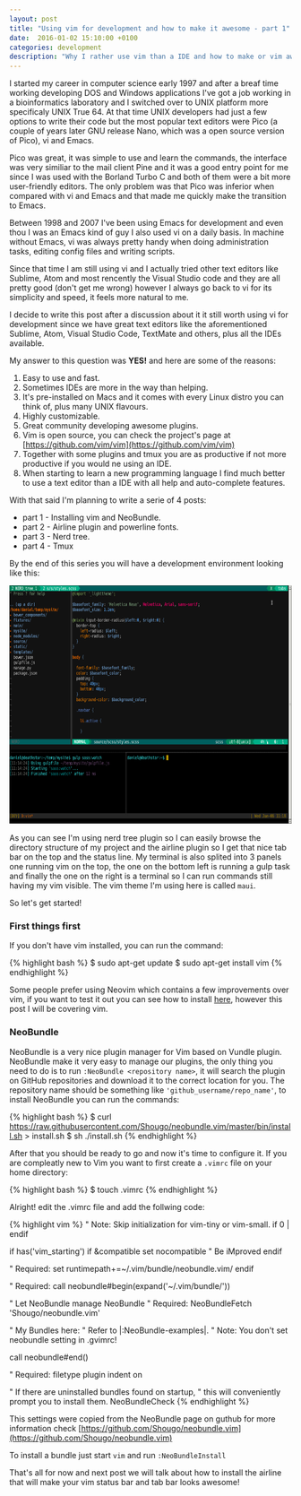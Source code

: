 ```yaml
---
layout: post
title: "Using vim for development and how to make it awesome - part 1"
date:  2016-01-02 15:10:00 +0100
categories: development
description: "Why I rather use vim than a IDE and how to make or vim awesome - part 1"
---
```


I started my career in computer science early 1997 and after a breaf time working developing DOS and Windows applications
I've got a job working in a bioinformatics laboratory and I switched over to UNIX platform more specificaly UNIX True 64.
At that time UNIX developers had just a few options to write their code but the most popular text editors were Pico (a couple
of years later GNU release Nano, which was a open source version of Pico), vi and Emacs.

Pico was great, it was simple to use and learn the commands, the interface was very similiar to the mail client Pine and it was a good
entry point for me since I was used with the Borland Turbo C and both of them were a bit more user-friendly editors. The only problem
was that Pico was inferior when compared with vi and Emacs and that made me quickly make the transition to Emacs.

Between 1998 and 2007 I've been using Emacs for development and even thou I was an Emacs kind of guy I also used vi on a daily
basis. In machine without Emacs, vi was always pretty handy when doing administration tasks, editing config files and writing scripts.

Since that time I am still using vi and I actually tried other text editors like Sublime, Atom and most rencently the Visual Studio code
and they are all pretty good (don't get me wrong) however I always go back to vi for its simplicity and speed, it feels more natural to me.

I decide to write this post after a discussion about it it still worth using vi for development since we have great text editors
like the aforementioned Sublime, Atom, Visual Studio Code, TextMate and others, plus all the IDEs available.

My answer to this question was **YES!** and here are some of the reasons:

1. Easy to use and fast.
2. Sometimes IDEs are more in the way than helping.
3. It's pre-installed on Macs and it comes with every Linux distro you can think of, plus many UNIX flavours.
4. Highly customizable.
5. Great community developing awesome plugins.
6. Vim is open source, you can check the project's page at [https://github.com/vim/vim](https://github.com/vim/vim)
7. Together with some plugins and tmux you are as productive if not more productive if you would ne using an IDE.
8. When starting to learn a new programming language I find much better to use a text editor than a IDE with all help and auto-complete features.

With that said I'm planning to write a serie of 4 posts:

* part 1 - Installing vim and NeoBundle.
* part 2 - Airline plugin and powerline fonts.
* part 3 - Nerd tree.
* part 4 - Tmux

By the end of this series you will have a development environment looking like this:

<img src="/assets/image/20160102/vim.png" width="680" height="425"/>

As you can see I'm using nerd tree plugin so I can easily browse the directory structure of my project and the airline plugin
so I get that nice tab bar on the top and the status line. My terminal is also splited into 3 panels one running vim on the top,
the one on the bottom left is running a gulp task and finally the one on the right is a terminal so I can run commands still having 
my vim visible. The vim theme I'm using here is called `maui`. 

So let's get started!

### First things first
If you don't have vim installed, you can run the command:

{% highlight bash %}
$ sudo apt-get update
$ sudo apt-get install vim
{% endhighlight %}

Some people prefer using Neovim which contains a few improvements over vim, if you want to test it out you can see how to install
[here](https://github.com/neovim/neovim/wiki/Installing-Neovim), however this post I will be covering vim.


### NeoBundle

NeoBundle is a very nice plugin manager for Vim based on Vundle plugin. NeoBundle make it very easy to manage our plugins, the
only thing you need to do is to run `:NeoBundle <repository name>`, it will search the plugin on GitHub repositories and download it
to the correct location for you. The repository name should be something like `'github_username/repo_name'`, to install
NeoBundle you can run the commands:

{% highlight bash %}
$ curl https://raw.githubusercontent.com/Shougo/neobundle.vim/master/bin/install.sh > install.sh
$ sh ./install.sh
{% endhighlight %}

After that you should be ready to go and now it's time to configure it. If you are compleatly new to Vim you want to
first create a `.vimrc` file on your home directory:

{% highlight bash %}
$ touch .vimrc
{% endhighlight %}

Alright! edit the .vimrc file and add the follwing code:

{% highlight vim %}
" Note: Skip initialization for vim-tiny or vim-small.
 if 0 | endif

 if has('vim_starting')
   if &compatible
     set nocompatible               " Be iMproved
   endif

   " Required:
   set runtimepath+=~/.vim/bundle/neobundle.vim/
 endif

 " Required:
 call neobundle#begin(expand('~/.vim/bundle/'))

 " Let NeoBundle manage NeoBundle
 " Required:
 NeoBundleFetch 'Shougo/neobundle.vim'

 " My Bundles here:
 " Refer to |:NeoBundle-examples|.
 " Note: You don't set neobundle setting in .gvimrc!

 call neobundle#end()

 " Required:
 filetype plugin indent on

 " If there are uninstalled bundles found on startup,
 " this will conveniently prompt you to install them.
 NeoBundleCheck
{% endhighlight %}

This settings were copied from the NeoBundle page on guthub for more information
check [https://github.com/Shougo/neobundle.vim](https://github.com/Shougo/neobundle.vim)

To install a bundle just start `vim` and run `:NeoBundleInstall`

That's all for now and next post we will talk about how to install the airline that will make your vim status bar and tab bar
looks awesome!
